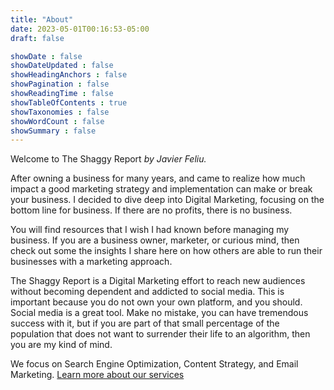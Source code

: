 ```yaml
---
title: "About"
date: 2023-05-01T00:16:53-05:00
draft: false

showDate : false
showDateUpdated : false
showHeadingAnchors : false
showPagination : false
showReadingTime : false
showTableOfContents : true
showTaxonomies : false 
showWordCount : false
showSummary : false
---
```

Welcome to The Shaggy Report *by Javier Feliu.*

After owning a business for many years, and came to realize how much impact a good marketing strategy and implementation can make or break your business. I decided to dive deep into Digital Marketing, focusing on the bottom line for business. If there are no profits, there is no business.

You will find resources that I wish I had known before managing my business. If you are a business owner, marketer, or curious mind, then check out some the insights I share here on how others are able to run their businesses with a marketing approach.

The Shaggy Report is a Digital Marketing effort to reach new audiences without becoming dependent and addicted to social media. This is important because you do not own your own platform, and you should. Social media is a great tool. Make no mistake, you can have tremendous success with it, but if you are part of that small percentage of the population that does not want to surrender their life to an algorithm, then you are my kind of mind.

We focus on Search Engine Optimization, Content Strategy, and Email Marketing. [Learn more about our services](/services)
